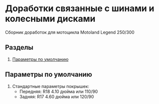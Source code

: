 # Доработки связанные с шинами и колесными дисками
Сборник доработок для мотоцикла Motoland Legend 250/300

## Разделы
1. [Параметры по умолчанию](#params)


## Параметры по умолчанию <a name="params"></a>

1. Стандартные параметры покрышек:
   * Передняя: R18 4.10 дюйма или 110/90
   * Задняя: R17 4.60 дюйма или 120/90
  
